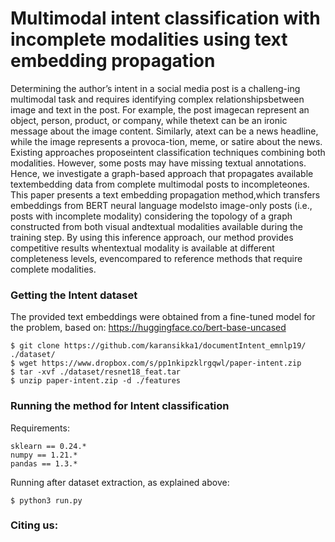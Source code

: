 # Multimodal intent classification with incomplete modalities using text embedding propagation

Determining the author’s intent in a social media post is a challeng-ing multimodal task and requires identifying complex relationshipsbetween image and text in the post. For example, the post imagecan represent an object, person, product, or company, while thetext can be an ironic message about the image content. Similarly, atext can be a news headline, while the image represents a provoca-tion, meme, or satire about the news. Existing approaches proposeintent classification techniques combining both modalities. However, some posts may have missing textual annotations. Hence, we investigate a graph-based approach that propagates available textembedding data from complete multimodal posts to incompleteones. This paper presents a text embedding propagation method,which transfers embeddings from BERT neural language modelsto image-only posts (i.e., posts with incomplete modality) considering the topology of a graph constructed from both visual andtextual modalities available during the training step. By using this inference approach, our method provides competitive results whentextual modality is available at different completeness levels, evencompared to reference methods that require complete modalities.

### Getting the Intent dataset

The provided text embeddings were obtained from a fine-tuned model for the problem, based on: https://huggingface.co/bert-base-uncased

```
$ git clone https://github.com/karansikka1/documentIntent_emnlp19/ ./dataset/
$ wget https://www.dropbox.com/s/pp1nkipzklrgqwl/paper-intent.zip
$ tar -xvf ./dataset/resnet18_feat.tar
$ unzip paper-intent.zip -d ./features
```

### Running the method for Intent classification

Requirements:

```
sklearn == 0.24.*
numpy == 1.21.*
pandas == 1.3.*
```

Running after dataset extraction, as explained above:

```
$ python3 run.py
```

### Citing us:
